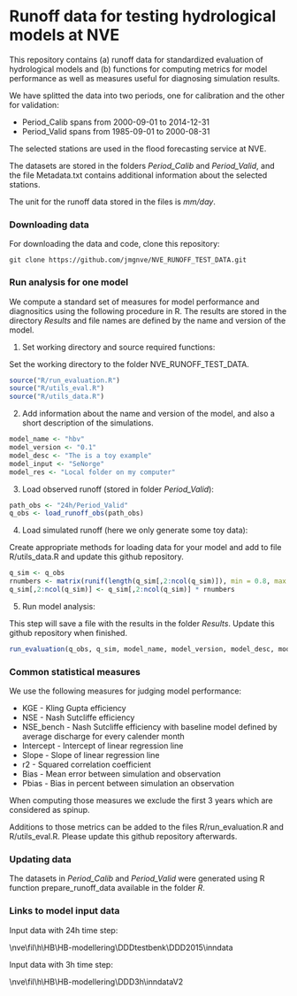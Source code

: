 Runoff data for testing hydrological models at NVE
==================================================

This repository contains (a) runoff data for standardized evaluation of hydrological models and (b) functions for computing metrics for model performance as well as measures useful for diagnosing simulation results.

We have splitted the data into two periods, one for calibration and the other for validation:

* Period_Calib spans from 2000-09-01 to 2014-12-31
* Period_Valid spans from 1985-09-01 to 2000-08-31

The selected stations are used in the flood forecasting service at NVE.

The datasets are stored in the folders *Period_Calib* and *Period_Valid*, and the file Metadata.txt contains additional information about the selected stations.

The unit for the runoff data stored in the files is *mm/day*.

### Downloading data

For downloading the data and code, clone this repository:

`git clone https://github.com/jmgnve/NVE_RUNOFF_TEST_DATA.git`

### Run analysis for one model

We compute a standard set of measures for model performance and diagnositics using the following procedure in R. The results are stored in the directory *Results* and file names are defined by the name and version of the model.

1) Set working directory and source required functions:

Set the working directory to the folder NVE_RUNOFF_TEST_DATA.

```R
source("R/run_evaluation.R")
source("R/utils_eval.R")
source("R/utils_data.R")
```

2) Add information about the name and version of the model, and also a short description of the simulations.

```R
model_name <- "hbv"
model_version <- "0.1"
model_desc <- "The is a toy example"
model_input <- "SeNorge"
model_res <- "Local folder on my computer"
```

3) Load observed runoff (stored in folder *Period_Valid*):

```R
path_obs <- "24h/Period_Valid"
q_obs <- load_runoff_obs(path_obs)
```

4) Load simulated runoff (here we only generate some toy data):

Create appropriate methods for loading data for your model and add to file R/utils_data.R and update this github repository.

```R
q_sim <- q_obs
rnumbers <- matrix(runif(length(q_sim[,2:ncol(q_sim)]), min = 0.8, max = 1.2), nrow(q_sim), ncol(q_sim)-1)
q_sim[,2:ncol(q_sim)] <- q_sim[,2:ncol(q_sim)] * rnumbers
```

5) Run model analysis:

This step will save a file with the results in the folder *Results*. Update this github repository when finished.

```R
run_evaluation(q_obs, q_sim, model_name, model_version, model_desc, model_input, model_res)
```

### Common statistical measures

We use the following measures for judging model performance:

* KGE - Kling Gupta efficiency
* NSE - Nash Sutcliffe efficiency
* NSE_bench - Nash Sutcliffe efficiency with baseline model defined by average discharge for every calender month
* Intercept - Intercept of linear regression line
* Slope - Slope of linear regression line
* r2 - Squared correlation coefficient
* Bias - Mean error between simulation and observation
* Pbias - Bias in percent between simulation an observation

When computing those measures we exclude the first 3 years which are considered as spinup.

Additions to those metrics can be added to the files R/run_evaluation.R and R/utils_eval.R. Please update this github repository afterwards.

### Updating data

The datasets in *Period_Calib* and *Period_Valid* were generated using R function prepare_runoff_data available in the folder *R*.

### Links to model input data

Input data with 24h time step:

\\nve\fil\h\HB\HB-modellering\DDDtestbenk\DDD2015\inndata

Input data with 3h time step:

\\nve\fil\h\HB\HB-modellering\DDD3h\inndataV2


